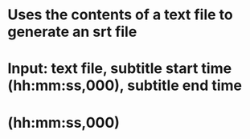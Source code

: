 # Uses the contents of a text file to generate an srt file
# Input: text file, subtitle start time (hh:mm:ss,000), subtitle end time
# (hh:mm:ss,000)
